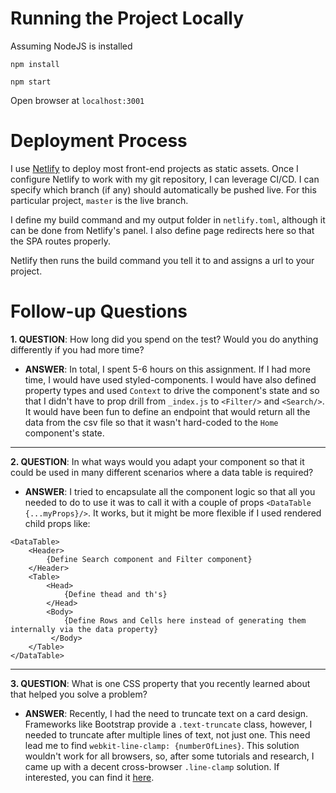 # Running the Project Locally

Assuming NodeJS is installed

```
npm install
```

```
npm start
```

Open browser at `localhost:3001`

# Deployment Process

I use [Netlify](https://www.netlify.com/) to deploy most front-end projects as static assets. Once I configure Netlify to work with my git repository, I can leverage
CI/CD. I can specify which branch (if any) should automatically be pushed live. For this particular project, `master` is the live branch.

I define my build command and my output folder in `netlify.toml`, although it can be done from Netlify's panel. I also define page redirects here so that the SPA routes properly.

Netlify then runs the build command you tell it to and assigns a url to your project.

# Follow-up Questions

**1. QUESTION**: How long did you spend on the test? Would you do anything differently if you had more time?

-   **ANSWER**: In total, I spent 5-6 hours on this assignment. If I had more time, I would have used styled-components. I would have also defined property types and used `Context` to drive the component's state and so that I didn't have to prop drill from `_index.js` to `<Filter/>` and `<Search/>`. It would have been fun to define an endpoint that would return all the data from the csv file so that it wasn't hard-coded to the `Home` component's state.

<hr>

**2. QUESTION**: In what ways would you adapt your component so that it could be used in many different scenarios where a data table is required?

-   **ANSWER**: I tried to encapsulate all the component logic so that all you needed to do to use it was to call it with a couple of props `<DataTable {...myProps}/>`. It works, but it might be more flexible if I used rendered child props like:

```
<DataTable>
    <Header>
        {Define Search component and Filter component}
    </Header>
    <Table>
        <Head>
            {Define thead and th's}
        </Head>
        <Body>
            {Define Rows and Cells here instead of generating them internally via the data property}
         </Body>
    </Table>
</DataTable>
```

<hr>

**3. QUESTION**: What is one CSS property that you recently learned about that helped you solve a problem?

-   **ANSWER**: Recently, I had the need to truncate text on a card design. Frameworks like Bootstrap provide a `.text-truncate` class, however, I needed to truncate after multiple lines of text, not just one. This need lead me to find `webkit-line-clamp: {numberOfLines}`. This solution wouldn't work for all browsers, so, after some tutorials and research, I came up with a decent cross-browser `.line-clamp` solution. If interested, you can find it [here](https://gist.github.com/go-diego/27ab44bd25694d187718e9effc1c8fdf).
